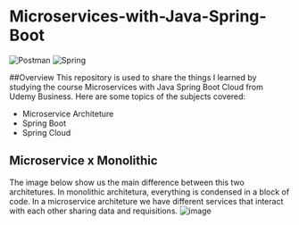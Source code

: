 # Microservices-with-Java-Spring-Boot
![Postman](https://img.shields.io/badge/Postman-FF6C37?style=for-the-badge&logo=postman&logoColor=white)
![Spring](https://img.shields.io/badge/spring-%236DB33F.svg?style=for-the-badge&logo=spring&logoColor=white)

##Overview
This repository is used to share the things I learned by studying the course Microservices with Java Spring Boot Cloud from Udemy Business. Here are some topics of the subjects covered:
- Microservice Architeture
- Spring Boot
- Spring Cloud

## Microservice x Monolithic

The image below show us the main difference between this two architetures. In monolithic architetura, everything is condensed in a block of code. In a microservice architeture we have different services that interact with each other sharing data and requisitions. 
![image](https://github.com/Radaghast-teh-brown/Microservices-with-Java-Spring-Boot/assets/84158231/6e523504-e3b1-48df-86b6-b99055a3c626)
